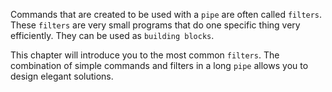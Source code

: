Commands that are created to be used with a `pipe` are often called
`filters`. These `filters` are very small programs that do
one specific thing very efficiently. They can be used as
`building blocks`.

This chapter will introduce you to the most common `filters`. The
combination of simple commands and filters in a long `pipe` allows you
to design elegant solutions.
